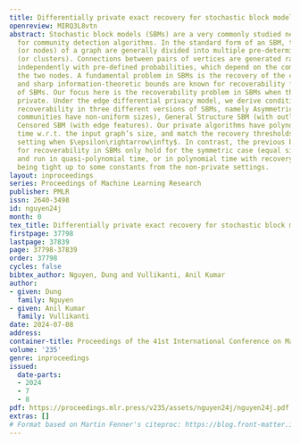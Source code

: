 ```yaml
---
title: Differentially private exact recovery for stochastic block models
openreview: MIRQ3L8vtn
abstract: Stochastic block models (SBMs) are a very commonly studied network model
  for community detection algorithms. In the standard form of an SBM, the $n$ vertices
  (or nodes) of a graph are generally divided into multiple pre-determined communities
  (or clusters). Connections between pairs of vertices are generated randomly and
  independently with pre-defined probabilities, which depend on the communities containing
  the two nodes. A fundamental problem in SBMs is the recovery of the community structure,
  and sharp information-theoretic bounds are known for recoverability for many versions
  of SBMs. Our focus here is the recoverability problem in SBMs when the network is
  private. Under the edge differential privacy model, we derive conditions for exact
  recoverability in three different versions of SBMs, namely Asymmetric SBM (when
  communities have non-uniform sizes), General Structure SBM (with outliers), and
  Censored SBM (with edge features). Our private algorithms have polynomial running
  time w.r.t. the input graph’s size, and match the recovery thresholds of the non-private
  setting when $\epsilon\rightarrow\infty$. In contrast, the previous best results
  for recoverability in SBMs only hold for the symmetric case (equal size communities),
  and run in quasi-polynomial time, or in polynomial time with recovery thresholds
  being tight up to some constants from the non-private settings.
layout: inproceedings
series: Proceedings of Machine Learning Research
publisher: PMLR
issn: 2640-3498
id: nguyen24j
month: 0
tex_title: Differentially private exact recovery for stochastic block models
firstpage: 37798
lastpage: 37839
page: 37798-37839
order: 37798
cycles: false
bibtex_author: Nguyen, Dung and Vullikanti, Anil Kumar
author:
- given: Dung
  family: Nguyen
- given: Anil Kumar
  family: Vullikanti
date: 2024-07-08
address:
container-title: Proceedings of the 41st International Conference on Machine Learning
volume: '235'
genre: inproceedings
issued:
  date-parts:
  - 2024
  - 7
  - 8
pdf: https://proceedings.mlr.press/v235/assets/nguyen24j/nguyen24j.pdf
extras: []
# Format based on Martin Fenner's citeproc: https://blog.front-matter.io/posts/citeproc-yaml-for-bibliographies/
---
```

